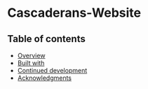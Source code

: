 # Cascaderans-Website

## Table of contents

- [Overview](#overview)
- [Built with](#built-with)
- [Continued development](#continued-development)
- [Acknowledgments](#acknowledgments)
